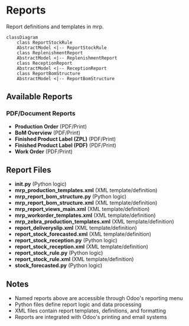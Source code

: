 # Reports

Report definitions and templates in mrp.

```mermaid
classDiagram
    class ReportStockRule
    AbstractModel <|-- ReportStockRule
    class ReplenishmentReport
    AbstractModel <|-- ReplenishmentReport
    class ReceptionReport
    AbstractModel <|-- ReceptionReport
    class ReportBomStructure
    AbstractModel <|-- ReportBomStructure
```

## Available Reports

### PDF/Document Reports
- **Production Order** (PDF/Print)
- **BoM Overview** (PDF/Print)
- **Finished Product Label (ZPL)** (PDF/Print)
- **Finished Product Label (PDF)** (PDF/Print)
- **Work Order** (PDF/Print)


## Report Files

- **__init__.py** (Python logic)
- **mrp_production_templates.xml** (XML template/definition)
- **mrp_report_bom_structure.py** (Python logic)
- **mrp_report_bom_structure.xml** (XML template/definition)
- **mrp_report_views_main.xml** (XML template/definition)
- **mrp_workorder_templates.xml** (XML template/definition)
- **mrp_zebra_production_templates.xml** (XML template/definition)
- **report_deliveryslip.xml** (XML template/definition)
- **report_stock_forecasted.xml** (XML template/definition)
- **report_stock_reception.py** (Python logic)
- **report_stock_reception.xml** (XML template/definition)
- **report_stock_rule.py** (Python logic)
- **report_stock_rule.xml** (XML template/definition)
- **stock_forecasted.py** (Python logic)

## Notes
- Named reports above are accessible through Odoo's reporting menu
- Python files define report logic and data processing
- XML files contain report templates, definitions, and formatting
- Reports are integrated with Odoo's printing and email systems

